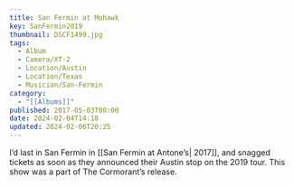 ```yaml
---
title: San Fermin at Mohawk
key: SanFermin2019
thumbnail: DSCF1499.jpg
tags:
  - Album
  - Camera/XT-2
  - Location/Austin
  - Location/Texas
  - Musician/San-Fermin
category:
  - "[[Albums]]"
published: 2017-05-03T00:00
date: 2024-02-04T14:18
updated: 2024-02-06T20:25
---
```

I’d last in San Fermin in [[San Fermin at Antone’s| 2017]], and snagged tickets as soon as they announced their Austin stop on the 2019 tour. This show was a part of The Cormorant’s release.
